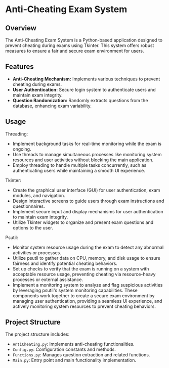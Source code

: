 # Anti-Cheating Exam System

## Overview

The Anti-Cheating Exam System is a Python-based application designed to prevent cheating during exams using Tkinter. This system offers robust measures to ensure a fair and secure exam environment for users.

## Features

- **Anti-Cheating Mechanism:** Implements various techniques to prevent cheating during exams.
- **User Authentication:** Secure login system to authenticate users and maintain exam integrity.
- **Question Randomization:** Randomly extracts questions from the database, enhancing exam variability.

## Usage

Threading:
- Implement background tasks for real-time monitoring while the exam is ongoing.
- Use threads to manage simultaneous processes like monitoring system resources and user activities without blocking the main application.
- Employ threading to handle multiple tasks concurrently, such as authenticating users while maintaining a smooth UI experience.
  
Tkinter:
- Create the graphical user interface (GUI) for user authentication, exam modules, and navigation.
- Design interactive screens to guide users through exam instructions and questionnaires.
- Implement secure input and display mechanisms for user authentication to maintain exam integrity.
- Utilize Tkinter widgets to organize and present exam questions and options to the user.
  
Psutil:
- Monitor system resource usage during the exam to detect any abnormal activities or processes.
- Utilize psutil to gather data on CPU, memory, and disk usage to ensure fairness and identify potential cheating behaviors.
- Set up checks to verify that the exam is running on a system with acceptable resource usage, preventing cheating via resource-heavy processes or external assistance.
- Implement a monitoring system to analyze and flag suspicious activities by leveraging psutil's system monitoring capabilities.
These components work together to create a secure exam environment by managing user authentication, providing a seamless UI experience, and actively monitoring system resources to prevent cheating behaviors.

## Project Structure

The project structure includes:

- `AntiCheating.py`: Implements anti-cheating functionalities.
- `Config.py`: Configuration constants and methods.
- `Functions.py`: Manages question extraction and related functions.
- `Main.py`: Entry point and main functionality implementation.



